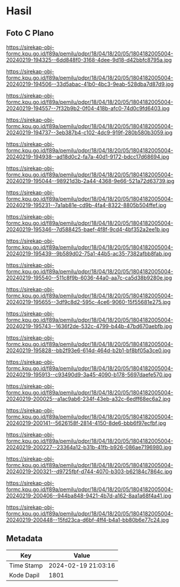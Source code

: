 # Hasil

## Foto C Plano

https://sirekap-obj-formc.kpu.go.id/f89a/pemilu/pdpr/18/04/18/20/05/1804182005004-20240219-194325--6dd848f0-3168-4dee-9d18-d42bbfc8795a.jpg

https://sirekap-obj-formc.kpu.go.id/f89a/pemilu/pdpr/18/04/18/20/05/1804182005004-20240219-194506--33d5abac-41b0-4bc3-9eab-528dba7d87d9.jpg

https://sirekap-obj-formc.kpu.go.id/f89a/pemilu/pdpr/18/04/18/20/05/1804182005004-20240219-194557--7f32b9b2-0f04-418b-afc0-74d0c9fd6403.jpg

https://sirekap-obj-formc.kpu.go.id/f89a/pemilu/pdpr/18/04/18/20/05/1804182005004-20240219-194737--3eb387b4-c102-4dc9-919f-280b580b3059.jpg

https://sirekap-obj-formc.kpu.go.id/f89a/pemilu/pdpr/18/04/18/20/05/1804182005004-20240219-194938--ad18d0c2-fa7a-40d1-9172-bdcc17d68694.jpg

https://sirekap-obj-formc.kpu.go.id/f89a/pemilu/pdpr/18/04/18/20/05/1804182005004-20240219-195044--98921d3b-2a44-4368-9e66-521a72d63739.jpg

https://sirekap-obj-formc.kpu.go.id/f89a/pemilu/pdpr/18/04/18/20/05/1804182005004-20240219-195231--7a1ab81e-cd9b-4fa4-8322-8805b504ffef.jpg

https://sirekap-obj-formc.kpu.go.id/f89a/pemilu/pdpr/18/04/18/20/05/1804182005004-20240219-195346--7d588425-baef-4f8f-9cd4-4bf352a2ee1b.jpg

https://sirekap-obj-formc.kpu.go.id/f89a/pemilu/pdpr/18/04/18/20/05/1804182005004-20240219-195439--9b589d02-75a1-44b5-ac35-7382afbb8fab.jpg

https://sirekap-obj-formc.kpu.go.id/f89a/pemilu/pdpr/18/04/18/20/05/1804182005004-20240219-195540--511c8f9b-6036-44a0-aa7c-ca5d38b9280e.jpg

https://sirekap-obj-formc.kpu.go.id/f89a/pemilu/pdpr/18/04/18/20/05/1804182005004-20240219-195655--3df9c8d2-595c-4ce6-9060-15f55681e275.jpg

https://sirekap-obj-formc.kpu.go.id/f89a/pemilu/pdpr/18/04/18/20/05/1804182005004-20240219-195743--1636f2de-532c-4799-b44b-47bd670aebfb.jpg

https://sirekap-obj-formc.kpu.go.id/f89a/pemilu/pdpr/18/04/18/20/05/1804182005004-20240219-195828--bb2f93e6-614d-464d-b2b1-bf8bf05a3ce0.jpg

https://sirekap-obj-formc.kpu.go.id/f89a/pemilu/pdpr/18/04/18/20/05/1804182005004-20240219-195913--c93490d9-3a45-4090-b178-5697daefe570.jpg

https://sirekap-obj-formc.kpu.go.id/f89a/pemilu/pdpr/18/04/18/20/05/1804182005004-20240219-200025--a1ac9ab6-234f-43eb-a32c-6edff68ec6a2.jpg

https://sirekap-obj-formc.kpu.go.id/f89a/pemilu/pdpr/18/04/18/20/05/1804182005004-20240219-200141--5626158f-2814-4150-8de6-bbb6f97ecfbf.jpg

https://sirekap-obj-formc.kpu.go.id/f89a/pemilu/pdpr/18/04/18/20/05/1804182005004-20240219-200227--23364a12-b31b-41fb-b926-086ae7196980.jpg

https://sirekap-obj-formc.kpu.go.id/f89a/pemilu/pdpr/18/04/18/20/05/1804182005004-20240219-200321--d9725fbf-d744-4070-b303-b62184c7864c.jpg

https://sirekap-obj-formc.kpu.go.id/f89a/pemilu/pdpr/18/04/18/20/05/1804182005004-20240219-200406--944ba848-9421-4b7d-a162-8aa1a68f4a41.jpg

https://sirekap-obj-formc.kpu.go.id/f89a/pemilu/pdpr/18/04/18/20/05/1804182005004-20240219-200448--15fd23ca-d6bf-4ff4-b4a1-bb80b6e77c24.jpg


## Metadata

| Key        | Value               |
| ---------- | ------------------- |
| Time Stamp | 2024-02-19 21:03:16 |
| Kode Dapil | 1801                |



